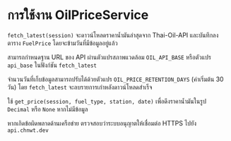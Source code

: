 # การใช้งาน OilPriceService

`fetch_latest(session)` จะดาวน์โหลดราคาน้ำมันล่าสุดจาก Thai-Oil-API และบันทึกลงตาราง `FuelPrice` โดยจะข้ามวันที่มีข้อมูลอยู่แล้ว

สามารถกำหนดฐาน URL ของ API ผ่านตัวแปรสภาพแวดล้อม `OIL_API_BASE` หรือตัวแปร `api_base` ในฟังก์ชัน `fetch_latest`

จำนวนวันที่เก็บข้อมูลสามารถปรับได้ด้วยตัวแปร `OIL_PRICE_RETENTION_DAYS` (ค่าเริ่มต้น 30 วัน) โดย `fetch_latest` จะลบรายการเก่าหลังดาวน์โหลดสำเร็จ

ใช้ `get_price(session, fuel_type, station, date)` เพื่อดึงราคาน้ำมันในรูป `Decimal` หรือ `None` หากไม่มีข้อมูล

หากเกิดข้อผิดพลาดด้านเครือข่าย ตรวจสอบว่าระบบอนุญาตให้เชื่อมต่อ HTTPS ไปยัง `api.chnwt.dev`
